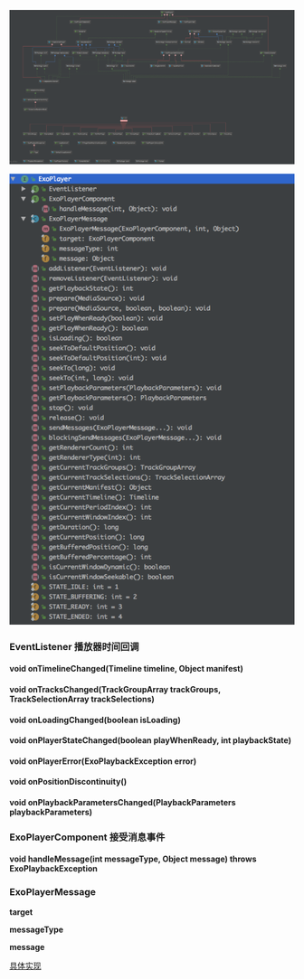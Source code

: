 ![ExoPlayer_UML](/images/ExoPlayer_UML.png?style=centerme)

![ExoPlayer_Class](/images/ExoPlayer.png?style=centerme)

### EventListener 播放器时间回调

#### void onTimelineChanged(Timeline timeline, Object manifest)

#### void onTracksChanged(TrackGroupArray trackGroups, TrackSelectionArray trackSelections)

#### void onLoadingChanged(boolean isLoading)

#### void onPlayerStateChanged(boolean playWhenReady, int playbackState)

#### void onPlayerError(ExoPlaybackException error)

#### void onPositionDiscontinuity()

#### void onPlaybackParametersChanged(PlaybackParameters playbackParameters)


### ExoPlayerComponent 接受消息事件

#### void handleMessage(int messageType, Object message) throws ExoPlaybackException


### ExoPlayerMessage

**target**

**messageType**

**message**

[具体实现](/ExoPlayerImpl.md)
